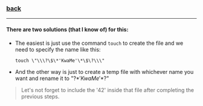 ### [back](https://github.com/idevHive/42/tree/master/Piscines/C/Day01/files/ex05)

------------------------------------------
#### There are two solutions (that I know of) for this:
* The easiest is just use the command `touch` to create the file and we need to
specify the name like this:
	```
	touch \"\\\?\$\*'KwaMe'\*\$\?\\\"
	```
* And the other way is just to create a temp file with whichever name you want
and rename it to "\?$*'KwaMe'*$?\"

> Let's not forget to include the '42' inside that file after completing the
previous steps.
